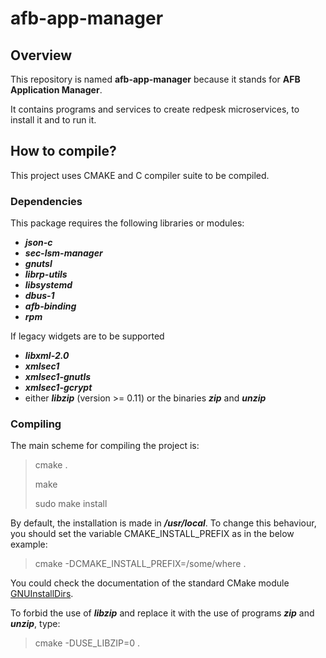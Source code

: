 # afb-app-manager

## Overview

This repository is named **afb-app-manager** because
it stands for **AFB Application Manager**.

It contains programs and services to create redpesk
microservices, to install it and to run it.

## How to compile?

This project uses CMAKE and C compiler suite to be compiled.

### Dependencies

This package requires the following libraries or modules:

- ***json-c***
- ***sec-lsm-manager***
- ***gnutsl***
- ***librp-utils***
- ***libsystemd***
- ***dbus-1***
- ***afb-binding***
- ***rpm***

If legacy widgets are to be supported

- ***libxml-2.0***
- ***xmlsec1***
- ***xmlsec1-gnutls***
- ***xmlsec1-gcrypt***
- either ***libzip*** (version >= 0.11) or the binaries ***zip*** and ***unzip***


### Compiling

The main scheme for compiling the project is:

> cmake .
>
> make
>
> sudo make install

By default, the installation is made in ***/usr/local***.
To change this behaviour, you should set the variable
CMAKE_INSTALL_PREFIX as in the below example:

> cmake -DCMAKE_INSTALL_PREFIX=/some/where .

You could check the documentation of the standard CMake module
[GNUInstallDirs](https://cmake.org/cmake/help/v3.4/module/GNUInstallDirs.html).

To forbid the use of ***libzip*** and replace it with the
use of programs ***zip*** and ***unzip***, type:

> cmake -DUSE_LIBZIP=0 .

